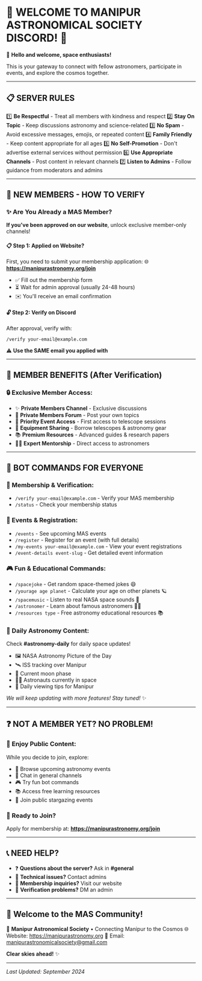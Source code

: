 # 🌌 WELCOME TO MANIPUR ASTRONOMICAL SOCIETY DISCORD! 🌟

👋 **Hello and welcome, space enthusiasts!**

This is your gateway to connect with fellow astronomers, participate in events, and explore the cosmos together.

---

## 📋 SERVER RULES

1️⃣ **Be Respectful** - Treat all members with kindness and respect
2️⃣ **Stay On Topic** - Keep discussions astronomy and science-related
3️⃣ **No Spam** - Avoid excessive messages, emojis, or repeated content
4️⃣ **Family Friendly** - Keep content appropriate for all ages
5️⃣ **No Self-Promotion** - Don't advertise external services without permission
6️⃣ **Use Appropriate Channels** - Post content in relevant channels
7️⃣ **Listen to Admins** - Follow guidance from moderators and admins

---

## 🔐 NEW MEMBERS - HOW TO VERIFY

### ✨ Are You Already a MAS Member?

**If you've been approved on our website**, unlock exclusive member-only channels!

#### 📋 Step 1: Applied on Website?
First, you need to submit your membership application:
🌐 **https://manipurastronomy.org/join**

- ✅ Fill out the membership form
- ⏳ Wait for admin approval (usually 24-48 hours)
- ✉️ You'll receive an email confirmation

#### 🔓 Step 2: Verify on Discord
After approval, verify with:
```
/verify your-email@example.com
```
⚠️ **Use the SAME email you applied with**

---

## 🎁 MEMBER BENEFITS (After Verification)

### 🔒 Exclusive Member Access:
- ✨ **Private Members Channel** - Exclusive discussions
- 💬 **Private Members Forum** - Post your own topics
- 🎯 **Priority Event Access** - First access to telescope sessions
- 🔭 **Equipment Sharing** - Borrow telescopes & astronomy gear
- 📚 **Premium Resources** - Advanced guides & research papers
- 👨‍🚀 **Expert Mentorship** - Direct access to astronomers

---

## 🤖 BOT COMMANDS FOR EVERYONE

### 🔐 Membership & Verification:
- `/verify your-email@example.com` - Verify your MAS membership
- `/status` - Check your membership status

### 📅 Events & Registration:
- `/events` - See upcoming MAS events
- `/register` - Register for an event (with full details)
- `/my-events your-email@example.com` - View your event registrations
- `/event-details event-slug` - Get detailed event information

### 🎮 Fun & Educational Commands:
- `/spacejoke` - Get random space-themed jokes 😄
- `/yourage age planet` - Calculate your age on other planets 🪐
- `/spacemusic` - Listen to real NASA space sounds 🎵
- `/astronomer` - Learn about famous astronomers 👨‍🚀
- `/resources type` - Free astronomy educational resources 📚

### 🌌 Daily Astronomy Content:
Check **#astronomy-daily** for daily space updates!
- 🖼️ NASA Astronomy Picture of the Day
- 🛰️ ISS tracking over Manipur
- 🌙 Current moon phase
- 👨‍🚀 Astronauts currently in space
- 🔭 Daily viewing tips for Manipur

*We will keep updating with more features! Stay tuned!* ✨

---

## ❓ NOT A MEMBER YET? NO PROBLEM!

### 🌟 Enjoy Public Content:
While you decide to join, explore:

- 📅 Browse upcoming astronomy events
- 💬 Chat in general channels
- 🎮 Try fun bot commands
- 📚 Access free learning resources
- 🌠 Join public stargazing events

### 🚀 Ready to Join?
Apply for membership at: **https://manipurastronomy.org/join**

---

## 📞 NEED HELP?

- ❓ **Questions about the server?** Ask in **#general**
- 🔧 **Technical issues?** Contact admins
- 📝 **Membership inquiries?** Visit our website
- 💬 **Verification problems?** DM an admin

---

## 🌌 Welcome to the MAS Community!

🔭 **Manipur Astronomical Society** • Connecting Manipur to the Cosmos
🌐 Website: https://manipurastronomy.org
📧 Email: manipurastronomicalsociety@gmail.com

**Clear skies ahead!** ✨

---

*Last Updated: September 2024*